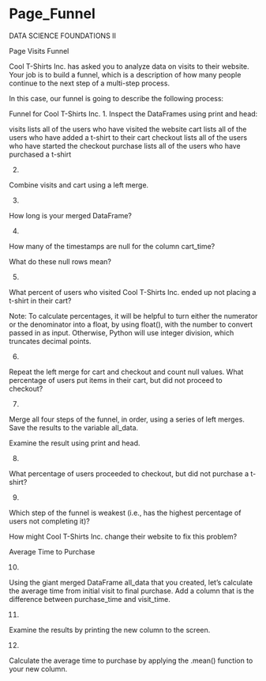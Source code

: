 # Page_Funnel

DATA SCIENCE FOUNDATIONS II

Page Visits Funnel

Cool T-Shirts Inc. has asked you to analyze data on visits to their website. 
Your job is to build a funnel, which is a description of how many people continue to the next step of a multi-step process.

In this case, our funnel is going to describe the following process:


Funnel for Cool T-Shirts Inc.
1.
Inspect the DataFrames using print and head:

visits lists all of the users who have visited the website
cart lists all of the users who have added a t-shirt to their cart
checkout lists all of the users who have started the checkout
purchase lists all of the users who have purchased a t-shirt

2.
Combine visits and cart using a left merge.



3.
How long is your merged DataFrame?


4.
How many of the timestamps are null for the column cart_time?

What do these null rows mean?



5.
What percent of users who visited Cool T-Shirts Inc. ended up not placing a t-shirt in their cart?

Note: To calculate percentages, it will be helpful to turn either the numerator or the denominator into a float, by using float(), with the number to convert passed in as input. Otherwise, Python will use integer division, which truncates decimal points.



6.
Repeat the left merge for cart and checkout and count null values. What percentage of users put items in their cart, but did not proceed to checkout?



7.
Merge all four steps of the funnel, in order, using a series of left merges. Save the results to the variable all_data.

Examine the result using print and head.


8.
What percentage of users proceeded to checkout, but did not purchase a t-shirt?

9.
Which step of the funnel is weakest (i.e., has the highest percentage of users not completing it)?

How might Cool T-Shirts Inc. change their website to fix this problem?

Average Time to Purchase

10.
Using the giant merged DataFrame all_data that you created, let’s calculate the average time from initial visit to final purchase. Add a column that is the difference between purchase_time and visit_time.



11.
Examine the results by printing the new column to the screen.


12.
Calculate the average time to purchase by applying the .mean() function to your new column.
